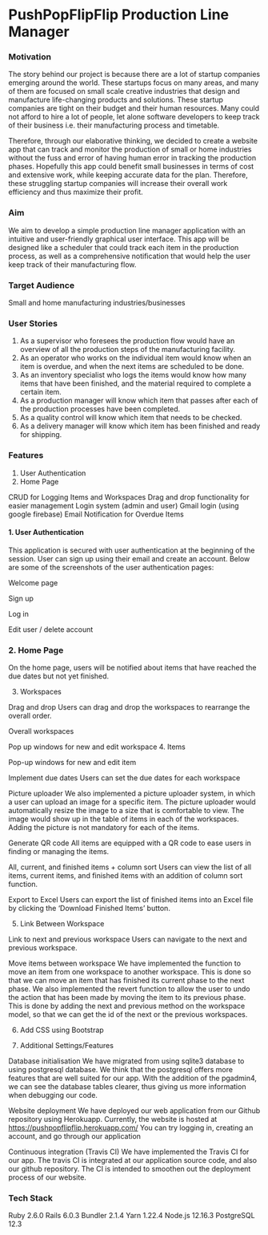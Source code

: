 # PushPopFlipFlip Production Line Manager

### Motivation

The story behind our project is because there are a lot of startup companies emerging around the world. These startups focus on many areas, and many of them are focused on small scale creative industries that design and manufacture life-changing products and solutions. These startup companies are tight on their budget and their human resources. Many could not afford to hire a lot of people, let alone software developers to keep track of their business i.e. their manufacturing process and timetable.

Therefore, through our elaborative thinking, we decided to create a website app that can track and monitor the production of small or home industries without the fuss and error of having human error in tracking the production phases. Hopefully this app could benefit small businesses in terms of cost and extensive work, while keeping accurate data for the plan. Therefore, these struggling startup companies will increase their overall work efficiency and thus maximize their profit.


### Aim

We aim to develop a simple production line manager application with an intuitive and user-friendly graphical user interface. This app will be designed like a scheduler that could track each item in the production process, as well as a comprehensive notification that would help the user keep track of their manufacturing flow.


### Target Audience

Small and home manufacturing industries/businesses


### User Stories

1. As a supervisor who foresees the production flow would have an overview of all the production steps of the manufacturing facility.
2. As an operator who works on the individual item would know when an item is overdue, and when the next items are scheduled to be done.
3. As an inventory specialist who logs the items would know how many items that have been finished, and the material required to complete a certain item.
4. As a production manager will know which item that passes after each of the production processes have been completed.
5. As a quality control will know which item that needs to be checked.
6. As a delivery manager will know which item has been finished and ready for shipping.


### Features

1. User Authentication
2. Home Page

CRUD for Logging Items and Workspaces
Drag and drop functionality for easier management
Login system (admin and user)
Gmail login (using google firebase)
Email Notification for Overdue Items
 

#### 1. User Authentication

This application is secured with user authentication at the beginning of the session. User can sign up using their email and create an account. Below are some of the screenshots of the user authentication pages:

Welcome page


Sign up



Log in


Edit user / delete account


### 2. Home Page
On the home page, users will be notified about items that have reached the due dates but not yet finished.




3. Workspaces

Drag and drop
Users can drag and drop the workspaces to rearrange the overall order.




Overall workspaces


Pop up windows for new and edit workspace
4. Items

Pop-up windows for new and edit item


Implement due dates
Users can set the due dates for each workspace


Picture uploader
We also implemented a picture uploader system, in which a user can upload an image for a specific item. The picture uploader would automatically resize the image to a size that is comfortable to view. The image would show up in the table of items in each of the workspaces. Adding the picture is not mandatory for each of the items.

Generate QR code
All items are equipped with a QR code to ease users in finding or managing the items.


All, current, and finished items + column sort
Users can view the list of all items, current items, and finished items with an addition of column sort function.



Export to Excel
Users can export the list of finished items into an Excel file by clicking the ‘Download Finished Items’ button.




5. Link Between Workspace

Link to next and previous workspace
Users can navigate to the next and previous workspace.


Move items between workspace
We have implemented the function to move an item from one workspace to another workspace. This is done so that we can move an item that has finished its current phase to the next phase. We also implemented the revert function to allow the user to undo the action that has been made by moving the item to its previous phase. This is done by adding the next and previous method on the workspace model, so that we can get the id of the next or the previous workspaces.




6. Add CSS using Bootstrap


7. Additional Settings/Features

Database initialisation
We have migrated from using sqlite3 database to using postgresql database. We think that the postgresql offers more features that are well suited for our app. With the addition of the pgadmin4, we can see the database tables clearer, thus giving us more information when debugging our code.


Website deployment
We have deployed our web application from our Github repository using Herokuapp. Currently, the website is hosted at https://pushpopflipflip.herokuapp.com/
You can try logging in, creating an account, and go through our application

Continuous integration (Travis CI)
We have implemented the Travis CI for our app. The travis CI is integrated at our application source code, and also our github repository. The CI is intended to smoothen out the deployment process of our website.



 

### Tech Stack

Ruby 2.6.0
Rails 6.0.3
Bundler 2.1.4
Yarn 1.22.4
Node.js 12.16.3
PostgreSQL 12.3
